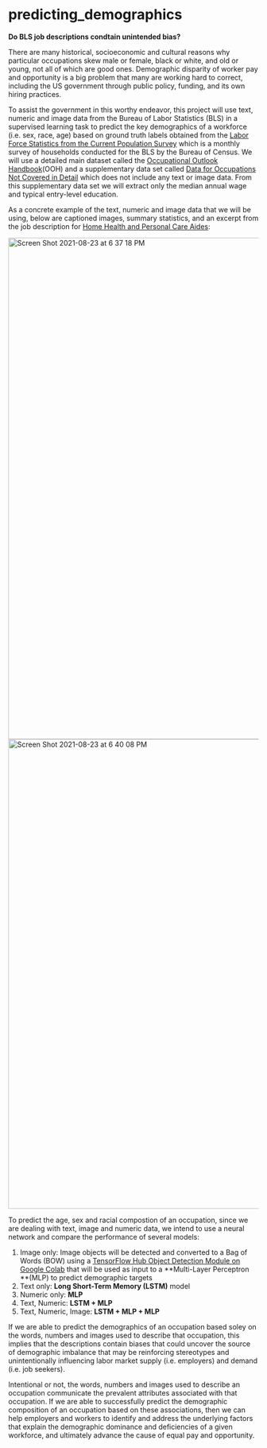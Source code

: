# predicting_demographics
**Do BLS job descriptions condtain unintended bias?**

There are many historical, socioeconomic and cultural reasons why particular occupations skew male or female, black or white, and old or young, not all of which are good ones. Demographic disparity of worker pay and opportunity is a big problem that many are working hard to correct, including the US government through public policy, funding, and its own hiring practices. 

To assist the government in this worthy endeavor, this project will use text, numeric and image data from the Bureau of Labor Statistics (BLS) in a supervised learning task to predict the key demographics of a workforce (i.e. sex, race, age) based on ground truth labels obtained from the [Labor Force Statistics from the Current Population Survey](https://www.bls.gov/cps/tables.htm) which is a monthly survey of households conducted for the BLS by the Bureau of Census.  We will use a detailed main dataset called the [Occupational Outlook Handbook](https://www.bls.gov/ooh/)(OOH) and a supplementary data set called [Data for Occupations Not Covered in Detail](https://www.bls.gov/ooh/about/data-for-occupations-not-covered-in-detail.htm) which does not include any text or image data. From this supplementary data set we will extract only the median annual wage and typical entry-level education.

As a concrete example of the text, numeric and image data that we will be using, below are captioned images, summary statistics, and an excerpt from the job description for [Home Health and Personal Care Aides](https://www.bls.gov/ooh/healthcare/home-health-aides-and-personal-care-aides.htm):

<img width="1009" alt="Screen Shot 2021-08-23 at 6 37 18 PM" src="https://user-images.githubusercontent.com/75413805/130541587-4944faed-d62f-4501-93cc-94a250734b34.png">

<img width="945" alt="Screen Shot 2021-08-23 at 6 40 08 PM" src="https://user-images.githubusercontent.com/75413805/130541825-ce78cc72-826e-4ac1-abd0-c555668f6c91.png">

To predict the age, sex and racial compostion of an occupation, since we are dealing with text, image and numeric data, we intend to use a neural network and compare the performance of several models:

1. Image only: Image objects will be detected and converted to a Bag of Words (BOW) using a [TensorFlow Hub Object Detection Module on Google Colab](https://www.tensorflow.org/hub/tutorials/object_detection) that will be used as input to a **Multi-Layer Perceptron **(MLP) to predict demographic targets 
2. Text only: **Long Short-Term Memory (LSTM)** model
3. Numeric only: **MLP**
4. Text, Numeric:	**LSTM + MLP**
5. Text, Numeric, Image: **LSTM + MLP + MLP**

If we are able to predict the demographics of an occupation based soley on the words, numbers and images used to describe that occupation, this implies that the descriptions contain biases that could uncover the source of demographic imbalance that may be reinforcing stereotypes and unintentionally influencing labor market supply (i.e. employers) and demand (i.e. job seekers). 

Intentional or not, the words, numbers and images used to describe an occupation communicate the prevalent attributes associated with that occupation. If we are able to successfully predict the demographic composition of an occupation based on these associations, then we can help employers and workers to identify and address the underlying factors that explain the demographic dominance and deficiencies of a given workforce, and ultimately advance the cause of equal pay and opportunity. 
